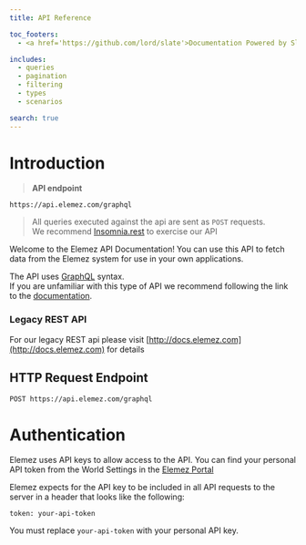 ```yaml
---
title: API Reference

toc_footers:
  - <a href='https://github.com/lord/slate'>Documentation Powered by Slate</a>

includes:
  - queries
  - pagination
  - filtering
  - types
  - scenarios

search: true
---
```


# Introduction

> **API endpoint**

```
https://api.elemez.com/graphql
```

> All queries executed against the api are sent as `POST` requests.  
> We recommend [Insomnia.rest](https://insomnia.rest) to exercise our API

Welcome to the Elemez API Documentation! You can use this API to fetch data from the Elemez system for use in your own applications.

The API uses [GraphQL](https://graphql.org) syntax.  
If you are unfamiliar with this type of API we recommend following the link to the [documentation](https://graphql.org).

### Legacy REST API
For our legacy REST api please visit [http://docs.elemez.com](http://docs.elemez.com) for details

## HTTP Request Endpoint

`POST https://api.elemez.com/graphql`

# Authentication

Elemez uses API keys to allow access to the API. You can find your personal API token from the World Settings in the [Elemez Portal](https://elemez.com/world/settings)

Elemez expects for the API key to be included in all API requests to the server in a header that looks like the following:

`token: your-api-token`

<aside class="notice">
You must replace <code>your-api-token</code> with your personal API key.
</aside>
